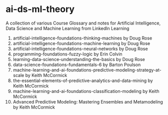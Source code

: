 # ai-ds-ml-theory

A collection of various Course Glossary and notes for Artificial Intelligence, Data Science and Machine Learning from LinkedIn Learning

1. artificial-intelligence-foundations-thinking-machines by Doug Rose
2. artificial-intelligence-foundations-machine-learning by Doug Rose
3. artificial-intelligence-foundations-neural-networks by Doug Rose
4. programming-foundations-fuzzy-logic by Erin Colvin
5. learning-data-science-understanding-the-basics by Doug Rose
6. data-science-foundations-fundamentals-6 by Barton Poulson
7. machine-learning-and-ai-foundations-predictive-modeling-strategy-at-scale by Keith McCormick
8. the-essential-elements-of-predictive-analytics-and-data-mining by Keith McCormick
9. machine-learning-and-ai-foundations-classification-modeling by Keith McCormick
10. Advanced Predictive Modeling: Mastering Ensembles and Metamodeling by Keith McCormick